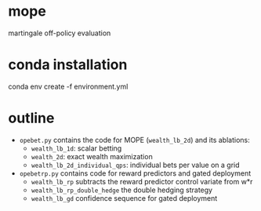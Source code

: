 # mope
martingale off-policy evaluation

# conda installation
conda env create -f environment.yml

# outline
- `opebet.py` contains the code for MOPE (`wealth_lb_2d`) and its 
ablations:
  - `wealth_lb_1d`: scalar betting
  - `wealth_2d`: exact wealth maximization
  - `wealth_lb_2d_individual_qps`: individual bets per value on a grid
- `opebetrp.py` contains code for reward predictors and gated deployment
  - `wealth_lb_rp` subtracts the reward predictor control variate from w*r  
  - `wealth_lb_rp_double_hedge` the double hedging strategy
  - `wealth_lb_gd` confidence sequence for gated deployment
